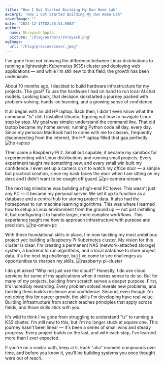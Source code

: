 ```yaml
---
title: "How I Got Started Building My Own Home Lab"
excerpt: "How I Got Started Building My Own Home Lab"
coverImage: ""
date: "2024-12-17T02:35:51.000Z"
author:
  name: Shreyash Gupta
  picture: "/blog/authors/shreyash.png"
ogImage:
  url: "/blog/preview/cover.jpeg"
---
```


I've gone from not knowing the difference between Linux distributions to running a lightweight Kubernetes (K3S) cluster and deploying web applications — and while I'm still new to this field, the growth has been undeniable.

About 10 months ago, I decided to build hardware infrastructure for my projects. The goal? To use the hardware I had on hand to run local AI chat models. Looking back, that decision kickstarted a journey packed with problem-solving, hands-on learning, and a growing sense of confidence.

It all began with an old HP laptop. Back then, I didn't even know what the command "ls" did. I installed Ubuntu, figuring out how to navigate Linux step by step. My goal was simple: understand the command line. That old laptop became my home server, running Python code all day, every day. Since my personal MacBook had to come with me to classes, frequently disconnecting from the internet, the HP laptop filled that gap perfectly.
![hp-laptop](/images/blogs-images-optimized/hp-laptop.webp)

Then came a Raspberry Pi 2. Small but capable, it became my sandbox for experimenting with Linux distributions and running small projects. Every experiment taught me something new, and every small win built my confidence. I even set up a camera on it to watch my office door — a simple but practical solution, since my back faces the door when I am sitting on my desk and I didn't want to be caught off guard.
![pi-camera-stream](/images/blogs-images-optimized/pi-camera-stream.webp)

The next big milestone was building a high-end PC tower. This wasn't just any PC — it became my personal server. We set it up to function as a database and a central hub for storing project data. It also had the horsepower to run machine learning algorithms. This was where I learned how to setup a Linux environment from the ground up — not just installing it, but configuring it to handle larger, more complex workflows. This experience taught me how to approach infrastructure with purpose and precision.
![hp-omen-pc](/images/blogs-images-optimized/hp-omen-pc.webp)

With these foundational skills in place, I'm now tackling my most ambitious project yet: building a Raspberry Pi Kubernetes cluster. My vision for this cluster is clear. I'm creating a permanent NAS (network-attached storage) system, a backend to run algorithms, and a local database to store project data. It's the next big challenge, but I've come to see challenges as opportunities to sharpen my skills.
![raspberry-pi-cluster](/images/blogs-images-optimized/raspberry-pi-cluster.webp)

I do get asked "Why not just use the cloud?" Honestly, I do use cloud services for some of my applications when it makes sense to do so. But for many of my projects, building from scratch serves a deeper purpose. First, it's incredibly rewarding. Every problem solved reveals new problems, and tackling them builds resilience and confidence. Second, even though I'm not doing this for career growth, the skills I'm developing have real value. Building infrastructure from scratch teaches principles that apply across fields, and those skills stick with you.

It's wild to think I've gone from struggling to understand "ls" to running a K3S cluster. I'm still new to this, but I'm no longer stuck at square one. This journey hasn't been linear — it's been a series of small wins and steady progress. Every project builds on the last, and with each step, I've learned more than I ever expected.

If you're on a similar path, keep at it. Each "aha" moment compounds over time, and before you know it, you'll be building systems you once thought were out of reach. 
